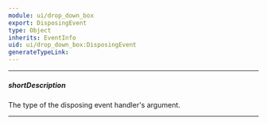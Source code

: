 ```yaml
---
module: ui/drop_down_box
export: DisposingEvent
type: Object
inherits: EventInfo
uid: ui/drop_down_box:DisposingEvent
generateTypeLink: 
---
```

---
##### shortDescription
The type of the disposing event handler's argument.

---
<!-- Description goes here -->